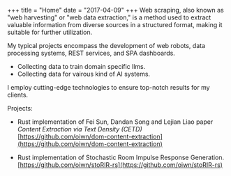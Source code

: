 +++
title = "Home"
date = "2017-04-09"
+++
Web scraping, also known as "web harvesting" or "web data extraction," is a
method used to extract valuable information from diverse sources in a structured
format, making it suitable for further utilization.

My typical projects encompass the development of web robots, data processing
systems, REST services, and SPA dashboards.

- Collecting data to train domain specific llms.
- Collecting data for vairous kind of AI systems.

I employ cutting-edge technologies to ensure top-notch results for my clients.

Projects: 

- Rust implementation of Fei Sun, Dandan Song and Lejian Liao paper 
  *Content Extraction via Text Density (CETD)* 
  [https://github.com/oiwn/dom-content-extraction](https://github.com/oiwn/dom-content-extraction)

- Rust implementation of Stochastic Room Impulse Response Generation.
  [https://github.com/oiwn/stoRIR-rs](https://github.com/oiwn/stoRIR-rs)
